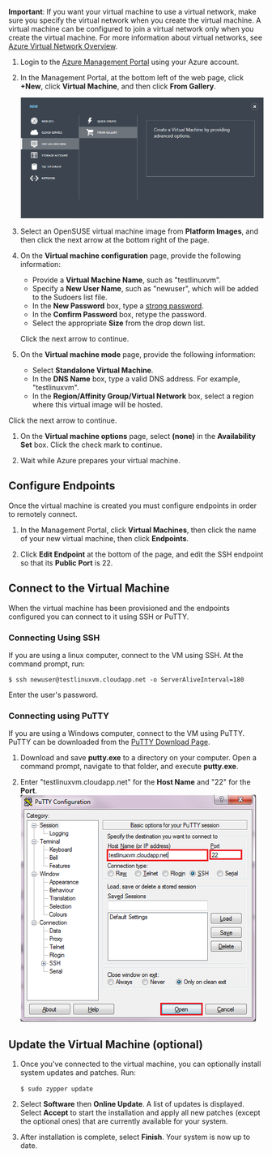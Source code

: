 <properties writer="kathydav" editor="tysonn" manager="jeffreyg" />

**Important**: If you want your virtual machine to use a virtual network, make sure you specify the virtual network when you create the virtual machine. A virtual machine can be configured to join a virtual network only when you create the virtual machine. For more information about virtual networks, see [Azure Virtual Network Overview][Azure Virtual Network Overview].

1.  Login to the [Azure Management Portal][Azure Management Portal] using your Azure account.

2.  In the Management Portal, at the bottom left of the web page, click **+New**, click **Virtual Machine**, and then click **From Gallery**.

    ![Create a New Virtual Machine][Create a New Virtual Machine]

3.  Select an OpenSUSE virtual machine image from **Platform Images**, and then click the next arrow at the bottom right of the page.

4.  On the **Virtual machine configuration** page, provide the following information:

    -   Provide a **Virtual Machine Name**, such as "testlinuxvm".
    -   Specify a **New User Name**, such as "newuser", which will be added to the Sudoers list file.
    -   In the **New Password** box, type a [strong password][strong password].
    -   In the **Confirm Password** box, retype the password.
    -   Select the appropriate **Size** from the drop down list.

    Click the next arrow to continue.

5.  On the **Virtual machine mode** page, provide the following information:

    -   Select **Standalone Virtual Machine**.
    -   In the **DNS Name** box, type a valid DNS address. For example, "testlinuxvm".
    -   In the **Region/Affinity Group/Virtual Network** box, select a region where this virtual image will be hosted.

Click the next arrow to continue.

1.  On the **Virtual machine options** page, select **(none)** in the **Availability Set** box. Click the check mark to continue.

2.  Wait while Azure prepares your virtual machine.

## Configure Endpoints

Once the virtual machine is created you must configure endpoints in order to remotely connect.

1.  In the Management Portal, click **Virtual Machines**, then click the name of your new virtual machine, then click **Endpoints**.

2.  Click **Edit Endpoint** at the bottom of the page, and edit the SSH endpoint so that its **Public Port** is 22.

## Connect to the Virtual Machine

When the virtual machine has been provisioned and the endpoints configured you can connect to it using SSH or PuTTY.

### Connecting Using SSH

If you are using a linux computer, connect to the VM using SSH. At the command prompt, run:

    $ ssh newuser@testlinuxvm.cloudapp.net -o ServerAliveInterval=180

Enter the user's password.

### Connecting using PuTTY

If you are using a Windows computer, connect to the VM using PuTTY. PuTTY can be downloaded from the [PuTTY Download Page][PuTTY Download Page].

1.  Download and save **putty.exe** to a directory on your computer. Open a command prompt, navigate to that folder, and execute **putty.exe**.

2.  Enter "testlinuxvm.cloudapp.net" for the **Host Name** and "22" for the **Port**.
    ![PuTTY Screen][PuTTY Screen]

## Update the Virtual Machine (optional)

1.  Once you've connected to the virtual machine, you can optionally install system updates and patches. Run:

    `$ sudo zypper update`

2.  Select **Software** then **Online Update**. A list of updates is displayed. Select **Accept** to start the installation and apply all new patches (except the optional ones) that are currently available for your system.

3.  After installation is complete, select **Finish**. Your system is now up to date.

  [Azure Virtual Network Overview]: http://go.microsoft.com/fwlink/p/?LinkID=294063
  [Azure Management Portal]: http://manage.windowsazure.com
  [Create a New Virtual Machine]: ./media/create-and-configure-opensuse-vm-in-portal/CreateVM.png
  [strong password]: http://msdn.microsoft.com/en-us/library/ms161962.aspx
  [PuTTY Download Page]: http://www.puttyssh.org/download.html
  [PuTTY Screen]: ./media/create-and-configure-opensuse-vm-in-portal/putty.png
